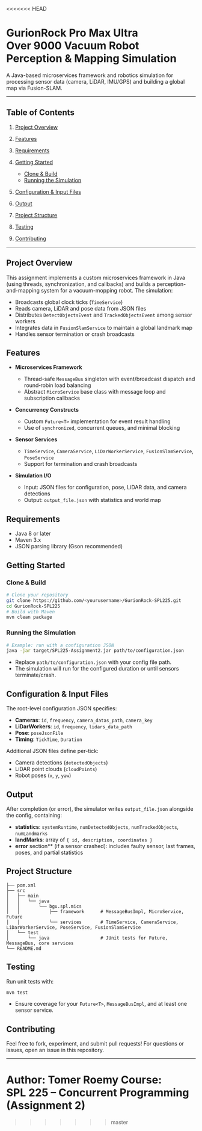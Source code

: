<<<<<<< HEAD
# GurionRock Pro Max Ultra Over 9000 Vacuum Robot Perception & Mapping Simulation

A Java-based microservices framework and robotics simulation for processing sensor data (camera, LiDAR, IMU/GPS) and building a global map via Fusion-SLAM.

---

## Table of Contents

1. [Project Overview](#project-overview)
2. [Features](#features)
3. [Requirements](#requirements)
4. [Getting Started](#getting-started)

   * [Clone & Build](#clone--build)
   * [Running the Simulation](#running-the-simulation)
5. [Configuration & Input Files](#configuration--input-files)
6. [Output](#output)
7. [Project Structure](#project-structure)
8. [Testing](#testing)
9. [Contributing](#contributing)

---

## Project Overview

This assignment implements a custom microservices framework in Java (using threads, synchronization, and callbacks) and builds a perception-and-mapping system for a vacuum-mopping robot. The simulation:

* Broadcasts global clock ticks (`TimeService`)
* Reads camera, LiDAR and pose data from JSON files
* Distributes `DetectObjectsEvent` and `TrackedObjectsEvent` among sensor workers
* Integrates data in `FusionSlamService` to maintain a global landmark map
* Handles sensor termination or crash broadcasts

## Features

* **Microservices Framework**

  * Thread-safe `MessageBus` singleton with event/broadcast dispatch and round‑robin load balancing
  * Abstract `MicroService` base class with message loop and subscription callbacks
* **Concurrency Constructs**

  * Custom `Future<T>` implementation for event result handling
  * Use of `synchronized`, concurrent queues, and minimal blocking
* **Sensor Services**

  * `TimeService`, `CameraService`, `LiDarWorkerService`, `FusionSlamService`, `PoseService`
  * Support for termination and crash broadcasts
* **Simulation I/O**

  * Input: JSON files for configuration, pose, LiDAR data, and camera detections
  * Output: `output_file.json` with statistics and world map

## Requirements

* Java 8 or later
* Maven 3.x
* JSON parsing library (Gson recommended)

## Getting Started

### Clone & Build

```bash
# Clone your repository
git clone https://github.com/<yourusername>/GurionRock-SPL225.git
cd GurionRock-SPL225
# Build with Maven
mvn clean package
```

### Running the Simulation

```bash
# Example: run with a configuration JSON
java -jar target/SPL225-Assignment2.jar path/to/configuration.json
```

* Replace `path/to/configuration.json` with your config file path.
* The simulation will run for the configured duration or until sensors terminate/crash.

## Configuration & Input Files

The root-level configuration JSON specifies:

* **Cameras**: `id`, `frequency`, `camera_datas_path`, `camera_key`
* **LiDarWorkers**: `id`, `frequency`, `lidars_data_path`
* **Pose**: `poseJsonFile`
* **Timing**: `TickTime`, `Duration`

Additional JSON files define per-tick:

* Camera detections (`detectedObjects`)
* LiDAR point clouds (`cloudPoints`)
* Robot poses (`x`, `y`, `yaw`)

## Output

After completion (or error), the simulator writes `output_file.json` alongside the config, containing:

* **statistics**: `systemRuntime`, `numDetectedObjects`, `numTrackedObjects`, `numLandmarks`
* **landMarks**: array of `{ id, description, coordinates }`
* **error** section\*\* (if a sensor crashed): includes faulty sensor, last frames, poses, and partial statistics

## Project Structure

```
├── pom.xml
├── src
│   ├── main
│   │   └── java
│   │       └── bgu.spl.mics
│   │           ├── framework      # MessageBusImpl, MicroService, Future
│   │           └── services       # TimeService, CameraService, LiDarWorkerService, PoseService, FusionSlamService
│   └── test
│       └── java                   # JUnit tests for Future, MessageBus, core services
└── README.md
```

## Testing

Run unit tests with:

```bash
mvn test
```

* Ensure coverage for your `Future<T>`, `MessageBusImpl`, and at least one sensor service.

## Contributing

Feel free to fork, experiment, and submit pull requests! For questions or issues, open an issue in this repository.

---

**Author:** Tomer Roemy
**Course:** SPL 225 – Concurrent Programming (Assignment 2)
=======

>>>>>>> master
